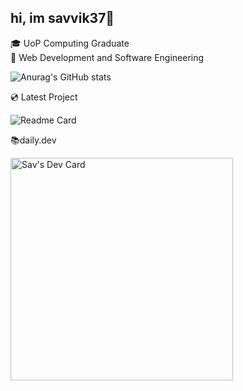 ## hi, im savvik37👋
  🎓 UoP Computing Graduate\
  🔭 Web Development and Software Engineering
  
![Anurag's GitHub stats](https://github-readme-stats.vercel.app/api?username=savvik37&show_icons=true&theme=yeblu)

  💿 Latest Project
  
![Readme Card](https://github-readme-stats.vercel.app/api/pin/?username=savvik37&repo=fyp-spotofy-api&show_icons=true&theme=yeblu)

  📚daily.dev
  
<a href="https://app.daily.dev/rinse3000"><img src="https://api.daily.dev/devcards/v2/TeVyZzJ2Uq27MImrQp4Wt.png?type=default&r=20x" width="356" alt="Sav's Dev Card"/></a>

<!--
**savvik37/savvik37** is a ✨ _special_ ✨ repository because its `README.md` (this file) appears on your GitHub profile.

Here are some ideas to get you started:

- 🔭 I’m currently working on ...
- 🌱 I’m currently learning ...
- 👯 I’m looking to collaborate on ...
- 🤔 I’m looking for help with ...
- 💬 Ask me about ...
- 📫 How to reach me: ...
- 😄 Pronouns: ...
- ⚡ Fun fact: ...
-->
